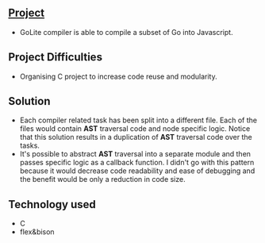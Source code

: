 ## [Project](https://github.com/Bobrinik/golite-compiler)

- GoLite compiler is able to compile a subset of Go into Javascript.

## Project Difficulties

- Organising C project to increase code reuse and modularity.

## Solution

- Each compiler related task has been split into a different file. Each of the files would contain **AST** traversal code and node specific logic. Notice that this solution results in a duplication of **AST** traversal code over the tasks.
- It's possible to abstract **AST** traversal into a separate module and then passes specific logic as a callback function. I didn't go with this pattern because it would decrease code readability and ease of debugging and the benefit would be  only a reduction in code size. 

## Technology used

- C
- flex&bison